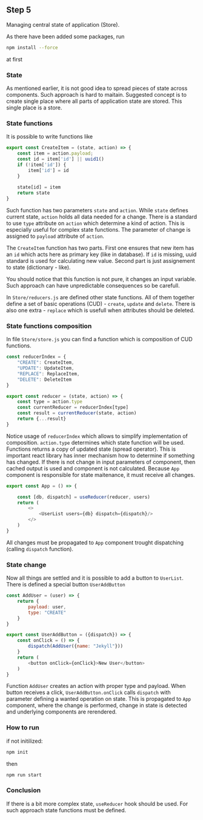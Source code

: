 ## Step 5

Managing central state of application (Store).

As there have been added some packages, run
```bash
npm install --force
```
at first


### State

As mentioned earlier, it is not good idea to spread pieces of state across components. 
Such approach is hard to maitain. 
Suggested concept is to create single place where all parts of application state are stored.
This single place is a store.

### State functions

It is possible to write functions like
```js
export const CreateItem = (state, action) => {
    const item = action.payload;
    const id = item['id'] || uuid1()
    if (!item['id']) {
        item['id'] = id
    }
    
    state[id] = item
    return state
}
```

Such function has two parameters `state` and `action`.
While `state` defines current state, `action` holds all data needed for a change.
There is a standard to use `type` attribute on `action` which determine a kind of action. 
This is especially useful for complex state functions. 
The parameter of change is assigned to `payload` attribute of `action`.

The `CreateItem` function has two parts. First one ensures that new item has an `id` which acts here as primary key (like in database). If `id` is missing, uuid standard is used for calculating new value.
Second part is just assignement to state (dictionary - like).

You should notice that this function is not pure, it changes an input variable.
Such approach can have unpredictable consequences so be carefull.

In `Store/reducers.js` are defined other state functions. 
All of them together define a set of basic operations (CUD) - `create`, `update` and `delete`.
There is also one extra - `replace` which is usefull when attributes should be deleted.

### State functions composition

In file `Store/store.js` you can find a function which is composition of CUD functions.
```js
const reducerIndex = {
    "CREATE": CreateItem,
    "UPDATE": UpdateItem,
    "REPLACE": ReplaceItem,
    "DELETE": DeleteItem
}

export const reducer = (state, action) => {
    const type = action.type
    const currentReducer = reducerIndex[type]
    const result = currentReducer(state, action)
    return {...result}
}
```
Notice usage of `reducerIndex` which allows to simplify implementation of composition. 
`action.type` determines which state function will be used.
Functions returns a copy of updated state (spread operator).
This is important react library has inner mechanism how to determine if something has changed.
If there is not change in input parameters of component, then cached output is used and component is not calculated.
Because `App` component is responsible for state maitenance, it must receive all changes.

```js
export const App = () => {

    const [db, dispatch] = useReducer(reducer, users)
    return (
        <>
            <UserList users={db} dispatch={dispatch}/>
        </>        
    )
}
```
All changes must be propagated to `App` component trought dispatching (calling `dispatch` function).

### State change

Now all things are settled and it is possible to add a button to `UserList`.
There is defined a special button `UserAddButton`

```js
const AddUser = (user) => {
    return {
        payload: user,
        type: "CREATE"
    }
}

export const UserAddButton = ({dispatch}) => {
    const onClick = () => {
        dispatch(AddUser({name: "Jekyll"}))
    }
    return (
        <button onClick={onClick}>New User</button>
    )
}
```

Function `AddUser` creates an action with proper type and payload.
When button receives a click, `UserAddButton.onClick` calls `dispatch` with parameter defining a wanted operation on state.
This is propagated to `App` component, where the change is performed, change in state is detected and underlying components are rerendered.

### How to run
if not initilized:
```bash
npm init
```

then 

```bash
npm run start
```

### Conclusion

If there is a bit more complex state, `useReducer` hook should be used.
For such approach state functions must be defined.